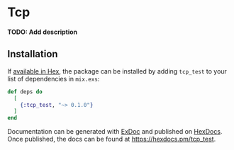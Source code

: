 # Tcp

**TODO: Add description**

## Installation

If [available in Hex](https://hex.pm/docs/publish), the package can be installed
by adding `tcp_test` to your list of dependencies in `mix.exs`:

```elixir
def deps do
  [
    {:tcp_test, "~> 0.1.0"}
  ]
end
```

Documentation can be generated with [ExDoc](https://github.com/elixir-lang/ex_doc)
and published on [HexDocs](https://hexdocs.pm). Once published, the docs can
be found at <https://hexdocs.pm/tcp_test>.
